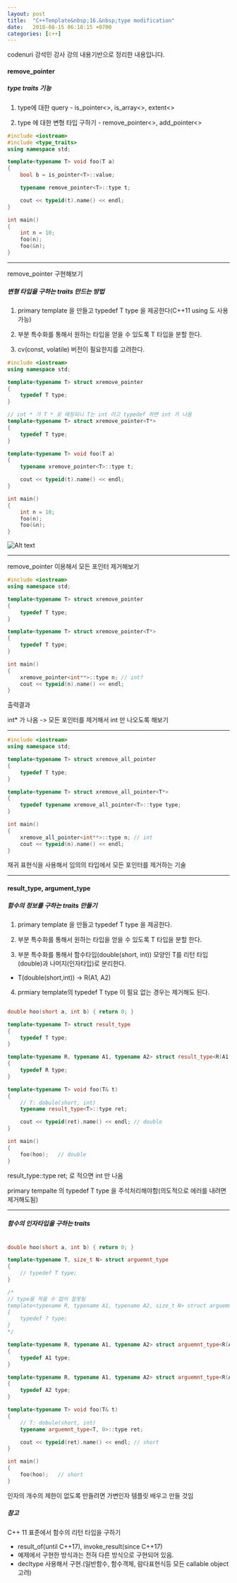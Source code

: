```yaml
---
layout: post
title:  "C++Template&nbsp;16.&nbsp;type modification"
date:   2018-08-15 06:18:15 +0700
categories: [c++]
---
```


codenuri 강석민 강사 강의 내용기반으로 정리한 내용입니다.

#### remove_pointer

##### type traits 기능

1. type에 대한 query - is_pointer<>, is_array<>, extent<>

2. type 에 대한 변형 타입 구하기 - remove_pointer<>, add_pointer<>

``` cpp
#include <iostream>
#include <type_traits>
using namespace std;

template<typename T> void foo(T a)
{
	bool b = is_pointer<T>::value;

	typename remove_pointer<T>::type t;

	cout << typeid(t).name() << endl;
}

int main()
{
	int n = 10;
	foo(n);
	foo(&n);
}

```

---

remove_pointer 구현해보기

##### 변형 타입을 구하는 traits 만드는 방법

1. primary template 을 만들고 typedef T type 을 제공한다(C++11 using 도 사용 가능)

2. 부분 특수화를 통해서 원하는 타입을 얻을 수 있도록 T 타입을 분할 한다.

3. cv(const, volatile) 버전이 필요한지를 고려한다.

``` cpp
#include <iostream>
using namespace std;

template<typename T> struct xremove_pointer
{
	typedef T type;
}

// int * 가 T * 로 매칭되니 T는 int 이고 typedef 하면 int 가 나옴
template<typename T> struct xremove_pointer<T*>
{
	typedef T type;
}

template<typename T> void foo(T a)
{
	typename xremove_pointer<T>::type t;

	cout << typeid(t).name() << endl;
}

int main()
{
	int n = 10;
	foo(n);
	foo(&n);
}

```

![Alt text](/static/img/C++/16.1.PNG)

---

remove_pointer 이용해서 모든 포인터 제거해보기

``` cpp
#include <iostream>
using namespace std;

template<typename T> struct xremove_pointer
{
	typedef T type;
}

template<typename T> struct xremove_pointer<T*>
{
	typedef T type;
}

int main()
{
	xremove_pointer<int**>::type n; // int?
	cout << typeid(n).name() << endl;
}

```

출력결과

int* 가 나옴 -> 모든 포인터를 제거해서 int 만 나오도록 해보기

---

``` cpp
#include <iostream>
using namespace std;

template<typename T> struct xremove_all_pointer
{
	typedef T type;
}

template<typename T> struct xremove_all_pointer<T*>
{
	typedef typename xremove_all_pointer<T>::type type;
}

int main()
{
	xremove_all_pointer<int**>::type n; // int
	cout << typeid(n).name() << endl;
}

```

재귀 표현식을 사용해서 임의의 타입에서 모든 포인터를 제거하는 기술

---

#### result_type, argument_type

##### 함수의 정보를 구하는 traits 만들기

1. primary template 을 만들고 typedef T type 을 제공한다.

2. 부분 특수화를 통해서 원하는 타입을 얻을 수 있도록 T 타입을 분할 한다.

3. 부분 특수화를 통해서 함수타입(double(short, int)) 모양인 T를 리턴 타입(double)과 나머지(인자타입)로 분리한다.
- T(double(short,int)) -> R(A1, A2)

4. prmiary template의 typedef T type 이 필요 없는 경우는 제거해도 된다.



``` cpp

double hoo(short a, int b) { return 0; }

template<typename T> struct result_type
{
	typedef T type;
}

template<typename R, typename A1, typename A2> struct result_type<R(A1, A2)>
{
	typedef R type;
}

template<typename T> void foo(T& t)
{
	// T: dobule(short, int)
	typename result_type<T>::type ret;

	cout << typeid(ret).name() << endl; // double
}

int main()
{
	foo(hoo);	// double
}

```

result_type<int>::type ret; 로 적으면 int 만 나옴

primary tempalte 의 typedef T type 을 주석처리해야함(의도적으로 에러를 내려면 제거해도됨)

---

##### 함수의 인자타입을 구하는 traits

``` cpp

double hoo(short a, int b) { return 0; }

template<typename T, size_t N> struct arguemnt_type
{
	// typedef T type;
}

/*
// type을 적을 수 없어 잘못됨
template<typename R, typename A1, typename A2, size_t N> struct arguemnt_type<R(A1, A2), N>
{
	typedef ? type;
}
*/

template<typename R, typename A1, typename A2> struct arguemnt_type<R(A1, A2), 0>
{
	typedef A1 type;
}

template<typename R, typename A1, typename A2> struct arguemnt_type<R(A1, A2), 1>
{
	typedef A2 type;
}

template<typename T> void foo(T& t)
{
	// T: dobule(short, int)
	typename arguemnt_type<T, 0>::type ret;

	cout << typeid(ret).name() << endl; // short
}

int main()
{
	foo(hoo);	// short
}

```

인자의 개수의 제한이 없도록 만들려면 가변인자 템플릿 배우고 만들 것임

##### 참고

C++ 11 표준에서 함수의 리턴 타입을 구하기

- result_of(until C++17), invoke_result(since C++17)
- 예제에서 구현한 방식과는 전혀 다른 방식으로 구현되어 있음.
- decltype 사용해서 구현.(일반함수, 함수객체, 람다표현식등 모든 callable object 고려)
